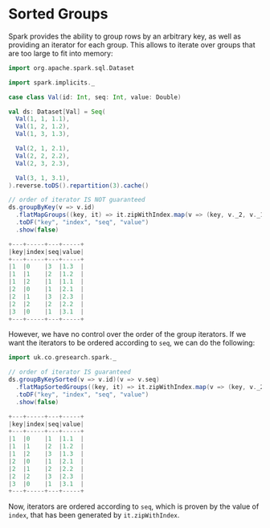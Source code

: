 # Sorted Groups

Spark provides the ability to group rows by an arbitrary key,
as well as providing an iterator for each group.
This allows to iterate over groups that are too large to fit into memory:

```scala
import org.apache.spark.sql.Dataset

import spark.implicits._

case class Val(id: Int, seq: Int, value: Double)

val ds: Dataset[Val] = Seq(
  Val(1, 1, 1.1),
  Val(1, 2, 1.2),
  Val(1, 3, 1.3),

  Val(2, 1, 2.1),
  Val(2, 2, 2.2),
  Val(2, 3, 2.3),

  Val(3, 1, 3.1),
).reverse.toDS().repartition(3).cache()

// order of iterator IS NOT guaranteed
ds.groupByKey(v => v.id)
  .flatMapGroups((key, it) => it.zipWithIndex.map(v => (key, v._2, v._1.seq, v._1.value)))
  .toDF("key", "index", "seq", "value")
  .show(false)

+---+-----+---+-----+
|key|index|seq|value|
+---+-----+---+-----+
|1  |0    |3  |1.3  |
|1  |1    |2  |1.2  |
|1  |2    |1  |1.1  |
|2  |0    |1  |2.1  |
|2  |1    |3  |2.3  |
|2  |2    |2  |2.2  |
|3  |0    |1  |3.1  |
+---+-----+---+-----+
```

However, we have no control over the order of the group iterators.
If we want the iterators to be ordered according to `seq`, we can do the following:

```scala
import uk.co.gresearch.spark._

// order of iterator IS guaranteed
ds.groupByKeySorted(v => v.id)(v => v.seq)
  .flatMapSortedGroups((key, it) => it.zipWithIndex.map(v => (key, v._2, v._1.seq, v._1.value)))
  .toDF("key", "index", "seq", "value")
  .show(false)

+---+-----+---+-----+
|key|index|seq|value|
+---+-----+---+-----+
|1  |0    |1  |1.1  |
|1  |1    |2  |1.2  |
|1  |2    |3  |1.3  |
|2  |0    |1  |2.1  |
|2  |1    |2  |2.2  |
|2  |2    |3  |2.3  |
|3  |0    |1  |3.1  |
+---+-----+---+-----+
```

Now, iterators are ordered according to `seq`, which is proven by the value of `index`,
that has been generated by `it.zipWithIndex`.

